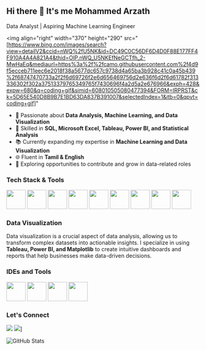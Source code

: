 ## Hi there 👋 It's me Mohammed Arzath

Data Analyst | Aspiring Machine Learning Engineer

<img align="right" width="370" height="290" src="[https://www.bing.com/images/search?view=detailV2&ccid=nWQ%2fU5NK&id=DC49C0C56DF6D4D0F88E177FF4F910A4A4A821A4&thid=OIP.nWQ_U5NKEfNeGCTfh_2-MwHaEq&mediaurl=https%3a%2f%2fcamo.githubusercontent.com%2f4d9f5ecceb711eec6e2018f38a5677dc657c9738d4a65ba3b928c41c0a45b439%2f68747470733a2f2f6d69726f2e6d656469756d2e636f6d2f6d61782f313336302f302a37513379765349765f7430696f4a2d5a2e676966&exph=428&expw=680&q=coding+gif&simid=608010505080477394&FORM=IRPRST&ck=5D65E540D8B9B7E1BD63DA837B391007&selectedIndex=1&itb=0&qpvt=coding+gif]"

- 🔬 Passionate about **Data Analysis, Machine Learning, and Data Visualization**
- 🔄 Skilled in **SQL, Microsoft Excel, Tableau, Power BI, and Statistical Analysis**
- 📚 Currently expanding my expertise in **Machine Learning and Data Visualization**
- 🌐 Fluent in **Tamil & English**
- 🌟 Exploring opportunities to contribute and grow in data-related roles

### Tech Stack & Tools
<img height="50" width="50" src="https://img.icons8.com/color/48/000000/python.png" /> <img height="50" width="50" src="https://img.icons8.com/color/48/000000/sql.png" /> <img height="50" width="50" src="https://img.icons8.com/color/48/000000/mysql-logo.png" /> <img height="50" width="50" src="https://img.icons8.com/color/48/000000/excel.png" /> <img height="50" width="50" src="https://img.icons8.com/color/48/000000/power-bi.png" /> <img height="50" width="50" src="https://img.icons8.com/color/48/000000/tableau-software.png" /> <img height="50" width="50" src="https://img.icons8.com/color/48/000000/pandas.png" /> <img height="50" width="50" src="https://img.icons8.com/color/48/000000/numpy.png" /> <img height="50" width="50" src="https://img.icons8.com/color/48/000000/matplotlib.png" />

### Data Visualization
Data visualization is a crucial aspect of data analysis, allowing us to transform complex datasets into actionable insights. I specialize in using **Tableau, Power BI, and Matplotlib** to create intuitive dashboards and reports that help businesses make data-driven decisions.

### IDEs and Tools
<img height="50" width="50" src="https://img.icons8.com/color/48/000000/jupyter.png"/> <img height="50" width="50" src="https://img.icons8.com/color/48/000000/pycharm.png"/> <img height="50" width="50" src="https://img.icons8.com/color/48/000000/git.png"/> <img height="50" width="50" src="https://img.icons8.com/dusk/64/000000/anaconda.png"/>

### Let's Connect
[<img src="https://img.shields.io/badge/LinkedIn-0077B5?style=for-the-badge&logo=linkedin&logoColor=white" />](https://www.linkedin.com/in/arzshaad/)  [<img src="https://img.shields.io/badge/GitHub-181717?style=for-the-badge&logo=github&logoColor=white" />]([https://github.com/MohammedArzath)]

![GitHub Stats](https://github-readme-stats.vercel.app/api?username=mohammed-arzath&theme=dark&show_icons=true)
